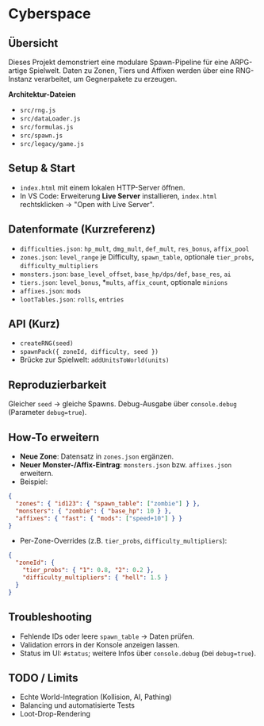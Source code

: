 # Cyberspace

## Übersicht
Dieses Projekt demonstriert eine modulare Spawn-Pipeline für eine ARPG-artige Spielwelt. Daten zu Zonen, Tiers und Affixen werden über eine RNG-Instanz verarbeitet, um Gegnerpakete zu erzeugen.

**Architektur-Dateien**
- `src/rng.js`
- `src/dataLoader.js`
- `src/formulas.js`
- `src/spawn.js`
- `src/legacy/game.js`

## Setup & Start
- `index.html` mit einem lokalen HTTP-Server öffnen.
- In VS Code: Erweiterung **Live Server** installieren, `index.html` rechtsklicken → "Open with Live Server".

## Datenformate (Kurzreferenz)
- `difficulties.json`: `hp_mult`, `dmg_mult`, `def_mult`, `res_bonus`, `affix_pool`
- `zones.json`: `level_range` je Difficulty, `spawn_table`, optionale `tier_probs`, `difficulty_multipliers`
- `monsters.json`: `base_level_offset`, `base_hp/dps/def`, `base_res`, `ai`
- `tiers.json`: `level_bonus`, *`mults`, `affix_count`, optionale `minions`
- `affixes.json`: `mods`
- `lootTables.json`: `rolls`, `entries`

## API (Kurz)
- `createRNG(seed)`
- `spawnPack({ zoneId, difficulty, seed })`
- Brücke zur Spielwelt: `addUnitsToWorld(units)`

## Reproduzierbarkeit
Gleicher `seed` → gleiche Spawns. Debug-Ausgabe über `console.debug` (Parameter `debug=true`).

## How-To erweitern
- **Neue Zone**: Datensatz in `zones.json` ergänzen.
- **Neuer Monster-/Affix-Eintrag**: `monsters.json` bzw. `affixes.json` erweitern.
- Beispiel:
```json
{
  "zones": { "id123": { "spawn_table": ["zombie"] } },
  "monsters": { "zombie": { "base_hp": 10 } },
  "affixes": { "fast": { "mods": ["speed+10"] } }
}
```
- Per-Zone-Overrides (z.B. `tier_probs`, `difficulty_multipliers`):
```json
{
  "zoneId": {
    "tier_probs": { "1": 0.8, "2": 0.2 },
    "difficulty_multipliers": { "hell": 1.5 }
  }
}
```

## Troubleshooting
- Fehlende IDs oder leere `spawn_table` → Daten prüfen.
- Validation errors in der Konsole anzeigen lassen.
- Status im UI: `#status`; weitere Infos über `console.debug` (bei `debug=true`).

## TODO / Limits
- Echte World-Integration (Kollision, AI, Pathing)
- Balancing und automatisierte Tests
- Loot-Drop-Rendering

